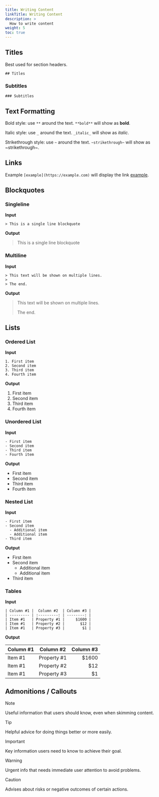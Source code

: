 ```yaml
---
title: Writing Content
linkTitle: Writing Content
description: >
  How to write content
weight: 5
toc: true
---
```


## Titles

Best used for section headers.

```text
## Titles
```

### Subtitles

```text
### Subtitles
```

## Text Formatting

Bold style: use `**` around the text. `**bold**` will show as **bold**.

Italic style: use `_` around the text. `_italic_` will show as _italic_.

Strikethrough style: use `~` around the text. `~strikethrough~` will show as ~strikethrough~.

## Links

Example `[example](https://example.com)` will display the link [example](https://example.com).

## Blockquotes

### Singleline

**Input**

```text
> This is a single line blockquote
```

**Output**

> This is a single line blockquote

### Multiline

**Input**

```text
> This text will be shown on multiple lines.
>
> The end.
```

**Output**

> This text will be shown on multiple lines.
>
> The end.

## Lists

### Ordered List

**Input**

```text
1. First item
2. Second item
3. Third item
4. Fourth item
```

**Output**

1. First item
2. Second item
3. Third item
4. Fourth item

### Unordered List

**Input**

```text
- First item
- Second item
- Third item
- Fourth item
```

**Output**

- First item
- Second item
- Third item
- Fourth item

### Nested List

**Input**

```text
- First item
- Second item
  - Additional item
  - Additional item
- Third item
```

**Output**

- First item
- Second item
  - Additional item
  - Additional item
- Third item

### Tables

**Input**

```text
| Column #1 |  Column #2  | Column #3 |
| --------- | :---------: | --------: |
| Item #1   | Property #1 |     $1600 |
| Item #1   | Property #2 |       $12 |
| Item #1   | Property #3 |        $1 |
```

**Output**

| Column #1 |  Column #2  | Column #3 |
| --------- | :---------: | --------: |
| Item #1   | Property #1 |     $1600 |
| Item #1   | Property #2 |       $12 |
| Item #1   | Property #3 |        $1 |

## Admonitions / Callouts

> [!NOTE]
> Useful information that users should know, even when skimming content.

> [!TIP]
> Helpful advice for doing things better or more easily.

> [!IMPORTANT]
> Key information users need to know to achieve their goal.

> [!WARNING]
> Urgent info that needs immediate user attention to avoid problems.

> [!CAUTION]
> Advises about risks or negative outcomes of certain actions.
